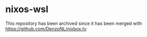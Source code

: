 # nixos-wsl

This repository has been archived since it has been merged with https://github.com/DenzoNL/nixbox.tv